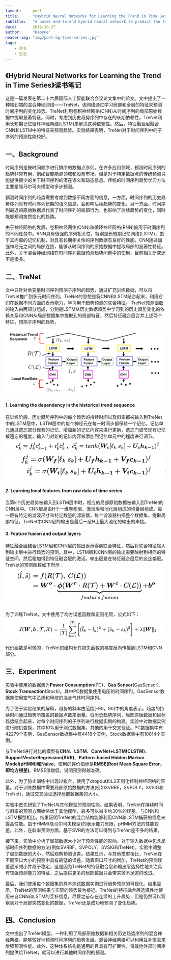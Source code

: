 ```yaml
---
layout:     post
title:      "《Hybrid Neural Networks for Learning the Trend in Time Series》读书笔记"
subtitle:   "A novel end-to-end hybrid neural network to predict the trend of time series."
date:       2019-10-27
author:     "Haoyue"
header-img: "img/post-bg-time-series.jpg"
tags:
    - 读书
    - 生活
---
```


## 《Hybrid Neural Networks for Learning the Trend in Time Series》读书笔记

这是一篇发表在第二十六届国际人工智能联合会议论文集中的论文。文中提出了一种端到端的混合神经网络——TreNet，该网络通过学习局部和全局的特征来预测时间序列的变化趋势。TreNet利用卷积神经网络(CNN)从时间序列的局部原始数据中提取显著特征。同时，考虑到历史趋势序列中存在的长期依赖性，TreNet利用长短期记忆循环神经网络(LSTM)来解决这种依赖性。然后，特征融合层融合CNN和LSTM中的特征来预测趋势。实验结果表明，TreNet对于时间序列中的子序列的预测性能较好。

## 一、Background
时间序列是按时间顺序进行排序的数据点序列。在许多应用领域，预测时间序列的趋势非常有用，例如智能能源领域和股票市场。但是对于特定数据点的传统预测只能提供很少的关于时间序列的潜在语义和动态信息。传统的时间序列趋势学习方法主要是隐马尔可夫模型和多步预测。

预测时间序列的趋势需要考虑到数据不同方面的信息。一方面，时间序列的历史趋势序列具有时间序列长期的语义信息，会影响后续趋势的变化。另一方面，时间序列最近的原始数据点代表了时间序列的局部行为，也影响了后续趋势的变化，同时能够预测突然变化的趋势。

由于神经网络的发展，卷积神经网络(CNN)和循环神经网络(RNN)被用于时间序列的不同任务中。RNN具有很强的序列相关性，特别是长短期记忆网络(LSTM)，由于其内部的记忆机制，对具有长期相关性的序列数据有良好的性能。CNN通过加强神经元之间的局部连接，能够从时间序列的原始数据中提取局部的显著性特征。此外，关于混合神经网络在时间序列数据预测趋势问题中的使用，目前相关研究还不是很多。

## 二、TreNet
文中只针对单变量时间序列预测子序列的趋势，通过扩充训练数据，可以将TreNet推广到多元时间序列。TreNet的思想是将CNN和LSTM结合起来，利用它们在数据不同方面的表示能力，学习用于趋势预测的联合特征。
TreNet预测函数的输入由两部分组成，分别是LSTM从历史数据趋势中学习到的历史趋势变化的依赖关系和CNN从局部数据集中提取到的局部特征，然后特征融合层合并上述两个特征，预测子序列的趋势。

![img](https://github.com/sunshinemingo/sunshinemingo.github.io/raw/master/img/image_md/image_31.png)

#### 1. Learning the dependency in the historical trend sequence
在训练阶段，历史趋势序列中的每个趋势的持续时间以及斜率都被输入到TreNet中的LSTM层中，LSTM层中的每个神经元在每一时间步都保持一个记忆。记忆单元通过遗忘部分现有的记忆，增加新的记忆内容来进行更新，遗忘门调节现有记忆被遗忘的程度，输入门对新的记忆内容被添加到记忆单元中的程度进行调节。
![img](https://github.com/sunshinemingo/sunshinemingo.github.io/raw/master/img/image_md/image_32.png)
![img](https://github.com/sunshinemingo/sunshinemingo.github.io/raw/master/img/image_md/image_33.png)

#### 2. Learning local features from raw data of time series
当第k个历史趋势被输入到LSTM层中时，相应的局部原始数据被输入到TreNet的CNN层中。CNN层是由H个一维卷积层、激活层和池化层组成的堆叠层组成。每一层有特定的滤波尺寸和特定数量的滤波器，每个滤波器扫描整个数据集，提取局部特征。TreNet中CNN层的输出是最后一层H上最大池化的输出的串接。

#### 3. Feature fusion and output layers
特征融合层结合LSTM层和CNN层的输出表示得到联合特征，然后将联合特征输入到输出层中进行趋势的预测。其中，LSTM层和CNN层的输出需要映射到相同的特征空间，然后相加得到特征融合层的激活。输出层是在特征融合层后的全连接层。TreNet的预测函数如下所示：
![img](https://github.com/sunshinemingo/sunshinemingo.github.io/raw/master/img/image_md/image_34.png)

为了训练TreNet，文中使用了均方误差函数和正则化项，公式如下：
![img](https://github.com/sunshinemingo/sunshinemingo.github.io/raw/master/img/image_md/image_35.png)

代价函数是可微的，TreNet的结构允许损失函数的梯度反向传播到LSTM和CNN部分。

## 三、Experiment
实验中使用的数据集为**Power Consumption**(PC)、**Gas Sensor**(GasSensor)、**Stock Transaction**(Stock)。其中PC数据集使用电压的时间序列，GasSensor数据集使用空气中乙烯和甲烷的混合气体时间序列。

为了便于实验结果的解释，趋势的斜率由范围[-90，90]中的角度表示。趋势的持续时间通过趋势所覆盖的数据点数来衡量。将历史趋势序列、局部原始数据和目标趋势结合起来，对每个时间序列的子序列进行数据实例的构建。实验中对数据实例进行随机变换，其中10%用于测试数据集，其他的用于交叉验证。PC数据集中有42279个实例，GasSensor数据集中有4418个实例，Stock数据集中有10014个实例。

与TreNet进行对比的模型有**CNN**、**LSTM**、**ConvNet+LSTM(CLSTM)**、**SupportVectorRegression(SVR)**、**Pattern-based Hidden Markov Model(pHMM)**和**Naive**。使用的评价指标是**RMSE(Root Mean Square Error，即均方根差)**。RMSE值越低，说明预测得越准确。

此外，为了防止训练中出现过拟合，使用了dropout和L2正则化控制神经网络的容量。对于训练数据中需要局部原始数据的方法(例如SVRBF，SVPOLY，SVSIG和TreNet)，通过交叉验证选择局部数据集的大小。

实验中首先研究了TreNet与其他模型的预测性能。结果表明，TreNet在持续时间与斜率的预测方面始终优于其他模型，最多可以减少约30％的误差。与CNN和LSTM模型相比，结果证明TreNet的混合结构能够利用CNN和LSTM捕获的信息来提高性能。由于HMM(隐马尔可夫模型)的表示能力有限，pHMM方法的性能较差。此外，在斜率预测方面，基于SVR的方法可以得到与TreNet差不多的结果。

接下来，实验中分析了局部数据大小对于预测性能的影响。对于输入数据中包含局部时间序列数据的方法(例如SVRBF，SVPOLY，SVSIG和TreNet)，实验中调整了局部数据的大小，然后观察预测误差。结果显示，与其他模型相比，TreNet在不同窗口大小的预测中具有最低的误差。随着窗口尺寸的增加，TreNet的预测误差逐渐减小并趋于稳定，这是因为TreNet的特征融合层和输出层选择性地关注具有较强预测能力的特征，之后提供更多的局部数据只会带来微不足道的改进。

最后，我们使用每个数据集的样本测试数据实例进行趋势预测的可视化。结果显示，TreNet的预测结果与实际的趋势最为接近。TreNet的特征融合层选择性地使用来自CNN和LSTM的互补信息，尽管之前存在连续的上升趋势，但是仍然可以观察到对于局部突然变化的数据，TreNet还是成功地预测了变化趋势。

## 四、Conclusion
文中提出了TreNet模型，一种利用了局部原始数据和相关历史趋势序列的混合神经网络，能够较好地预测时间序列的趋势发展。混合神经网络可以利用互补信息来增强预测性能。此外，这种体系结构是通用的且具有可扩展性，将其他外部时间序列提供给TreNet，就可以进行其他时间序列的预测。

